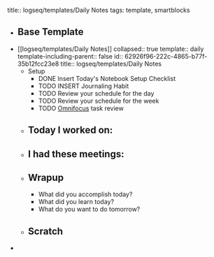 title:: logseq/templates/Daily Notes
tags: template, smartblocks

- ## Base Template
- [[logseq/templates/Daily Notes]]
  collapsed:: true
  template:: daily
  template-including-parent:: false
  id:: 62926f96-222c-4865-b77f-35b12fcc23e8
  title:: logseq/templates/Daily Notes
	- Setup
		- DONE Insert Today's Notebook Setup Checklist
		- TODO INSERT Journaling Habit
		- TODO Review your schedule for the day
		- TODO Review your schedule for the week
		- TODO [Omnifocus](omnifocus://) task review
	- ## Today I worked on:
	- ## I had these meetings:
	- ## Wrapup
		- What did you accomplish today?
		- What did you learn today?
		- What do you want to do tomorrow?
	- ## Scratch
-